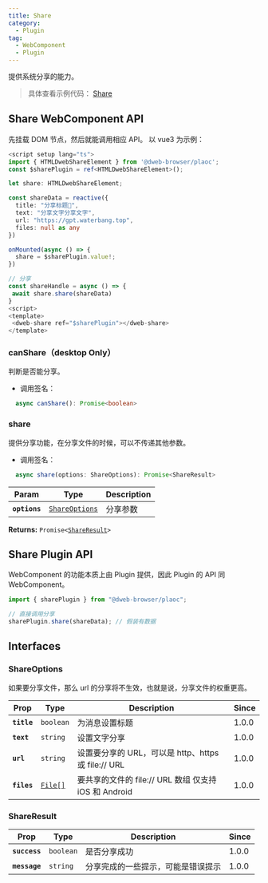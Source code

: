 ```yaml
---
title: Share
category:
  - Plugin
tag:
  - WebComponent
  - Plugin
---
```


提供系统分享的能力。

> 具体查看示例代码： [Share](https://github.com/BioforestChain/dweb_browser/blob/main/plaoc/demo/src/pages/Share.vue)

## Share WebComponent API

先挂载 DOM 节点，然后就能调用相应 API。
以 vue3 为示例：

```ts
<script setup lang="ts">
import { HTMLDwebShareElement } from '@dweb-browser/plaoc';
const $sharePlugin = ref<HTMLDwebShareElement>();

let share: HTMLDwebShareElement;

const shareData = reactive({
  title: "分享标题🍉",
  text: "分享文字分享文字",
  url: "https://gpt.waterbang.top",
  files: null as any
})

onMounted(async () => {
  share = $sharePlugin.value!;
})

// 分享
const shareHandle = async () => {
 await share.share(shareData)
}
<script>
<template>
 <dweb-share ref="$sharePlugin"></dweb-share>
</template>
```

### canShare（desktop Only）

判断是否能分享。

- 调用签名：

```ts
  async canShare(): Promise<boolean>
```

### share

提供分享功能，在分享文件的时候，可以不传递其他参数。

- 调用签名：

```ts
  async share(options: ShareOptions): Promise<ShareResult>
```

| Param         | Type                                                  | Description |
| ------------- | ----------------------------------------------------- | ----------- |
| **`options`** | <code><a href="#shareoptions">ShareOptions</a></code> | 分享参数    |

**Returns:** <code>Promise&lt;<a href="#shareresult">ShareResult</a>&gt;</code>

## Share Plugin API

WebComponent 的功能本质上由 Plugin 提供，因此 Plugin 的 API 同 WebComponent。

```ts
import { sharePlugin } from "@dweb-browser/plaoc";

// 直接调用分享
sharePlugin.share(shareData); // 假装有数据
```

## Interfaces

### ShareOptions

如果要分享文件，那么 url 的分享将不生效，也就是说，分享文件的权重更高。

| Prop        | Type                                           | Description                                           | Since |
| ----------- | ---------------------------------------------- | ----------------------------------------------------- | ----- |
| **`title`** | <code>boolean</code>                           | 为消息设置标题                                        | 1.0.0 |
| **`text`**  | <code>string</code>                            | 设置文字分享                                          | 1.0.0 |
| **`url`**   | <code>string</code>                            | 设置要分享的 URL，可以是 http、https 或 file:// URL   | 1.0.0 |
| **`files`** | <code><a href="#shareresult">File[]</a></code> | 要共享的文件的 file:// URL 数组 仅支持 iOS 和 Android | 1.0.0 |

### ShareResult

| Prop          | Type                 | Description                        | Since |
| ------------- | -------------------- | ---------------------------------- | ----- |
| **`success`** | <code>boolean</code> | 是否分享成功                       | 1.0.0 |
| **`message`** | <code>string</code>  | 分享完成的一些提示，可能是错误提示 | 1.0.0 |
